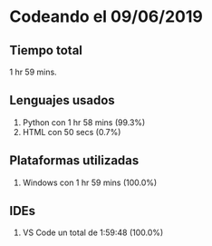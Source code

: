 # Codeando el 09/06/2019

## Tiempo total
1 hr 59 mins.

## Lenguajes usados
1. Python con 1 hr 58 mins (99.3%)
1. HTML con 50 secs (0.7%)

## Plataformas utilizadas
1. Windows con 1 hr 59 mins (100.0%)

## IDEs
1. VS Code un total de 1:59:48 (100.0%)
